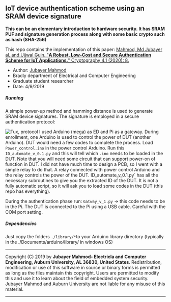 ## IoT device authentication scheme using an SRAM device signature
**This can be an elementary introduction to hardware security. It has SRAM PUF and signature generation process along with some basic crypto such as hash (SHA-256)** 

 This repo contains the implementation of this paper: [Mahmod, Md Jubayer al, and Ujjwal Guin. "**A Robust, Low-Cost and Secure Authentication Scheme for IoT Applications.**" Cryptography 4.1 (2020): 8.](https://www.mdpi.com/2410-387X/4/1/8/htm)
 * Author: [Jubayer Mahmod](https://sites.google.com/vt.edu/jubayer/home) 
 * Bradly department of Electrical and Computer Engineering
 * Graduate student researcher
 * Date:  4/9/2019

##### Running
A simple power-up method and hamming distance is used to generate SRAM device signatures. The signature is employed in a secure authentication protocol:

![Tux, protocol](https://www.mdpi.com/cryptography/cryptography-04-00008/article_deploy/html/images/cryptography-04-00008-g002.png)
I used Arduino (mega) as ED and Pi as a gateway. During enrollment, one Arduino is used to control the power of DUT (another Arduino). DUT would need a few codes to complete the process. Load `Power_control.ino` in the power control Arduino. Run this `ID_automate_v_0.1.py` and this will tell which `.ino` needs to be loaded in the DUT. Note that you will need some circuit that can support power-on of function in DUT. I did not have much time to design a PCB, so I went with a simple relay to do that. A relay connected with power control Arduino and the relay controls the power of the DUT. 
ID_automate_v_0.1.py` has all the necessary subroutines to give you the extracted ID of the DUT. It is not a fully automatic script, so it will ask you to load some codes in the DUT (this repo has everything).

During the authentication phase run: `Gatway_v_1.py` -> this code needs to be in the Pi. The DUT is connected to the Pi using a USB cable. Careful with the COM port setting. 
##### Dependencies
Just copy the folders `./library/*`to your Arduino library directory (typically in the ./Documents/arduino/library/ in windows OS)

******************************************************************************
 Copyright (C) 2019 by **Jubayer Mahmod- Electricla and Computer Engineering, Auburn University, AL 36830, United States**.
 Redistribution, modification or use of this software in source or binary forms is permitted as long as the files maintain this copyright. Users are permitted to modify this and use it to learn about the field of embedded system security. Jubayer Mahmod and Auburn University are not liable for any misuse of this material. 
 *****************************************************************************



